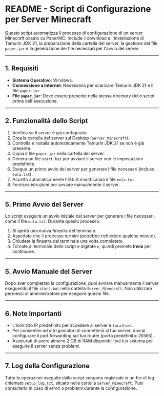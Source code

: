 # README - Script di Configurazione per Server Minecraft

Questo script automatizza il processo di configurazione di un server Minecraft basato su PaperMC. Include il download e l'installazione di Temurin JDK 21, la preparazione della cartella del server, la gestione del file `paper.jar` e la generazione dei file necessari per l'avvio del server.

---

## **1. Requisiti**

- **Sistema Operativo**: Windows.
- **Connessione a Internet**: Necessaria per scaricare Temurin JDK 21 e il file `paper.jar`.
- **File `paper.jar`**: Deve essere presente nella stessa directory dello script prima dell'esecuzione.

---

## **2. Funzionalità dello Script**

1. Verifica se il server è già configurato.
2. Crea la cartella del server sul Desktop (`Server_Minecraft`).
3. Controlla e installa automaticamente Temurin JDK 21 se non è già presente.
4. Copia il file `paper.jar` nella cartella del server.
5. Genera un file `start.bat` per avviare il server con le impostazioni predefinite.
6. Esegue un primo avvio del server per generare i file necessari (incluso `eula.txt`).
7. Accetta automaticamente l'EULA modificando il file `eula.txt`.
8. Fornisce istruzioni per avviare manualmente il server.

---

## **5. Primo Avvio del Server**

Lo script eseguirà un avvio iniziale del server per generare i file necessari, come il file `eula.txt`. Durante questo processo:

1. Si aprirà una nuova finestra del terminale.
2. Aspettate che il processo termini (potrebbe richiedere qualche minuto).
3. Chiudete la finestra del terminale una volta completato.
4. Tornate al terminale dello script e digitate `n`, quindi premete **Invio** per continuare.

---

## **5. Avvio Manuale del Server**

Dopo aver completato la configurazione, puoi avviare manualmente il server eseguendo il file `start.bat` nella cartella `Server_Minecraft`. Non utilizzare permessi di amministratore per eseguire questo file.

---

## **6. Note Importanti**

- L'indirizzo IP predefinito per accedere al server è `localhost`.
- Per consentire ad altri giocatori di connettersi al tuo server, dovrai configurare il port forwarding sul tuo router (porta predefinita: 25565).
- Assicurati di avere almeno 2 GB di RAM disponibili sul tuo sistema per eseguire il server senza problemi.

---

## **7. Log della Configurazione**

Tutte le operazioni eseguite dallo script vengono registrate in un file di log chiamato `setup_log.txt`, situato nella cartella `Server_Minecraft`. Puoi consultarlo in caso di errori o problemi durante la configurazione.
